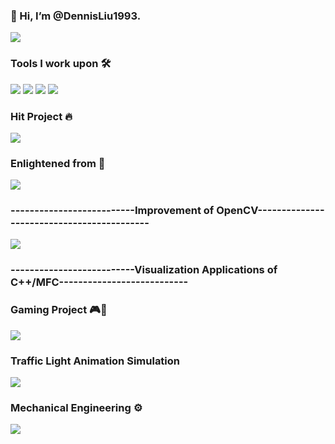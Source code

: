 ###  👋 Hi, I’m @DennisLiu1993.
<img src="https://github-readme-stats.vercel.app/api?username=DennisLiu1993&count_private=true&show_icons=true&theme=tokyonight">

### Tools I work upon 🛠

<img src="https://img.shields.io/badge/C++%20-%2320232a.svg?&style=for-the-badge&logo=cplusplus&logoColor=%2361DAFB"> <img src="https://img.shields.io/badge/MFC%20-%23323330.svg?&style=for-the-badge&logo=mfc&logoColor=%23F7DF1E"> <img src="https://img.shields.io/badge/CSharp%20-%23E34F26.svg?&style=for-the-badge&logo=csharp&logoColor=white"> <img src="https://img.shields.io/badge/ComputerVision%20-%231572B6.svg?&style=for-the-badge&logo=OpenCV&logoColor=white">

### Hit Project 🔥
<a href="https://github.com/DennisLiu1993/Fastest_Image_Pattern_Matching"><img src="https://github-readme-stats.vercel.app/api/pin/?username=DennisLiu1993&repo=Fastest_Image_Pattern_Matching"></a>

### Enlightened from 🌱
<a href="https://github.com/meiqua/shape_based_matching"><img src="https://github-readme-stats.vercel.app/api/pin/?username=meiqua&repo=shape_based_matching"></a>
### --------------------------Improvement of OpenCV-------------------------------------------
<a href="https://github.com/DennisLiu1993/Zoom-in-out-with-Opencv"><img src="https://github-readme-stats.vercel.app/api/pin/?username=DennisLiu1993&repo=Zoom-in-out-with-Opencv"></a>
### --------------------------Visualization Applications of C++/MFC---------------------------
### Gaming Project 🎮🎲
<a href="https://github.com/DennisLiu1993/BlackJack"><img src="https://github-readme-stats.vercel.app/api/pin/?username=DennisLiu1993&repo=BlackJack"></a>

### Traffic Light Animation Simulation
<a href="https://github.com/DennisLiu1993/Walking-Man"><img src="https://github-readme-stats.vercel.app/api/pin/?username=DennisLiu1993&repo=Walking-Man"></a>

### Mechanical Engineering ⚙️
<a href="https://github.com/DennisLiu1993/Slider_Motion_Simulation_MFC"><img src="https://github-readme-stats.vercel.app/api/pin/?username=DennisLiu1993&repo=Slider_Motion_Simulation_MFC"></a>



